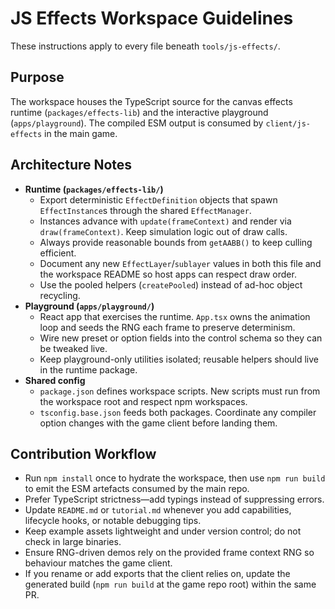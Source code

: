 # JS Effects Workspace Guidelines

These instructions apply to every file beneath `tools/js-effects/`.

## Purpose
The workspace houses the TypeScript source for the canvas effects runtime (`packages/effects-lib`) and the interactive playground (`apps/playground`). The compiled ESM output is consumed by `client/js-effects` in the main game.

## Architecture Notes
- **Runtime (`packages/effects-lib/`)**
  - Export deterministic `EffectDefinition` objects that spawn `EffectInstance`s through the shared `EffectManager`.
  - Instances advance with `update(frameContext)` and render via `draw(frameContext)`. Keep simulation logic out of draw calls.
  - Always provide reasonable bounds from `getAABB()` to keep culling efficient.
  - Document any new `EffectLayer`/`sublayer` values in both this file and the workspace README so host apps can respect draw order.
  - Use the pooled helpers (`createPooled`) instead of ad-hoc object recycling.
- **Playground (`apps/playground/`)**
  - React app that exercises the runtime. `App.tsx` owns the animation loop and seeds the RNG each frame to preserve determinism.
  - Wire new preset or option fields into the control schema so they can be tweaked live.
  - Keep playground-only utilities isolated; reusable helpers should live in the runtime package.
- **Shared config**
  - `package.json` defines workspace scripts. New scripts must run from the workspace root and respect npm workspaces.
  - `tsconfig.base.json` feeds both packages. Coordinate any compiler option changes with the game client before landing them.

## Contribution Workflow
- Run `npm install` once to hydrate the workspace, then use `npm run build` to emit the ESM artefacts consumed by the main repo.
- Prefer TypeScript strictness—add typings instead of suppressing errors.
- Update `README.md` or `tutorial.md` whenever you add capabilities, lifecycle hooks, or notable debugging tips.
- Keep example assets lightweight and under version control; do not check in large binaries.
- Ensure RNG-driven demos rely on the provided frame context RNG so behaviour matches the game client.
- If you rename or add exports that the client relies on, update the generated build (`npm run build` at the game repo root) within the same PR.
